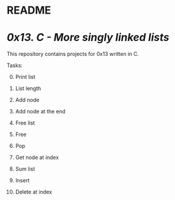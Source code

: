 # README

# *__0x13. C - More singly linked lists__*

This repository contains projects for 0x13 written in C.

Tasks:

0. Print list

1. List length

2. Add node

3. Add node at the end

4. Free list

5. Free

6. Pop

7. Get node at index

8. Sum list

9. Insert

10. Delete at index
